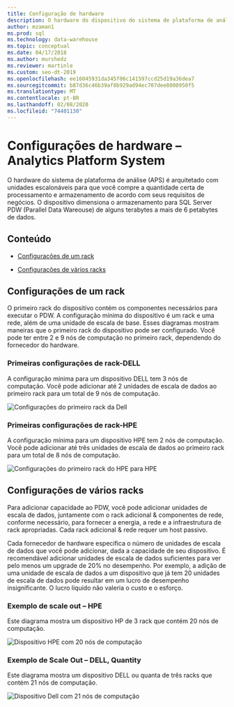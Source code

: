 ```yaml
---
title: Configuração de hardware
description: O hardware do dispositivo do sistema de plataforma de análise (APS) é arquitetado com unidades escalonáveis para que você compre a quantidade certa de processamento e armazenamento de acordo com seus requisitos de negócios. O dispositivo dimensiona o armazenamento para data warehouse paralelo de alguns terabytes a mais de 6 petabytes de dados.
author: mzaman1
ms.prod: sql
ms.technology: data-warehouse
ms.topic: conceptual
ms.date: 04/17/2018
ms.author: murshedz
ms.reviewer: martinle
ms.custom: seo-dt-2019
ms.openlocfilehash: ee16045931da345f06c141597ccd25d19a36dea7
ms.sourcegitcommit: b87d36c46b39af8b929ad94ec707dee8800950f5
ms.translationtype: MT
ms.contentlocale: pt-BR
ms.lasthandoff: 02/08/2020
ms.locfileid: "74401130"
---
```

# <a name="hardware-configurations---analytics-platform-system"></a>Configurações de hardware – Analytics Platform System
O hardware do sistema de plataforma de análise (APS) é arquitetado com unidades escalonáveis para que você compre a quantidade certa de processamento e armazenamento de acordo com seus requisitos de negócios. O dispositivo dimensiona o armazenamento para SQL Server PDW (Parallel Data Wareouse) de alguns terabytes a mais de 6 petabytes de dados.  
  
## <a name="contents"></a>Conteúdo  
  
-   [Configurações de um rack](#section1)  
  
-   [Configurações de vários racks](#section2)  

  
## <a name="section1"></a>Configurações de um rack  
O primeiro rack do dispositivo contém os componentes necessários para executar o PDW. A configuração mínima do dispositivo é um rack e uma rede, além de uma unidade de escala de base. Esses diagramas mostram maneiras que o primeiro rack do dispositivo pode ser configurado. Você pode ter entre 2 e 9 nós de computação no primeiro rack, dependendo do fornecedor do hardware.  
  
### <a name="first-rack-configurations---dell"></a>Primeiras configurações de rack-DELL  
A configuração mínima para um dispositivo DELL tem 3 nós de computação. Você pode adicionar até 2 unidades de escala de dados ao primeiro rack para um total de 9 nós de computação.  
  
![Configurações do primeiro rack da Dell](media/first-rack-configurations-dell.png "Configurações do primeiro rack da Dell")  
  
### <a name="first-rack-configurations---hpe"></a>Primeiras configurações de rack-HPE  
A configuração mínima para um dispositivo HPE tem 2 nós de computação. Você pode adicionar até três unidades de escala de dados ao primeiro rack para um total de 8 nós de computação.  
  
![Configurações do primeiro rack do HPE para HPE](media/first-rack-configurations-hpe.png "Configurações do primeiro rack do HPE")  
  
## <a name="section2"></a>Configurações de vários racks  
Para adicionar capacidade ao PDW, você pode adicionar unidades de escala de dados, juntamente com o rack adicional & componentes de rede, conforme necessário, para fornecer a energia, a rede e a infraestrutura de rack apropriadas. Cada rack adicional & rede requer um host passivo.  
  
Cada fornecedor de hardware especifica o número de unidades de escala de dados que você pode adicionar, dada a capacidade de seu dispositivo. É recomendável adicionar unidades de escala de dados suficientes para ver pelo menos um upgrade de 20% no desempenho. Por exemplo, a adição de uma unidade de escala de dados a um dispositivo que já tem 20 unidades de escala de dados pode resultar em um lucro de desempenho insignificante. O lucro líquido não valeria o custo e o esforço.  
  
### <a name="scale-out-example---hpe"></a>Exemplo de scale out – HPE  
Este diagrama mostra um dispositivo HP de 3 rack que contém 20 nós de computação.  
  
![Dispositivo HPE com 20 nós de computação](media/scale-out-hpe.png "Dispositivo HPE com 20 nós de computação")  
  
### <a name="scale-out-example---dell-quanta"></a>Exemplo de Scale Out – DELL, Quantity  
Este diagrama mostra um dispositivo DELL ou quanta de três racks que contém 21 nós de computação.  
  
![Dispositivo Dell com 21 nós de computação](media/scale-out-dell.png "Dispositivo Dell com 21 nós de computação")  
 
